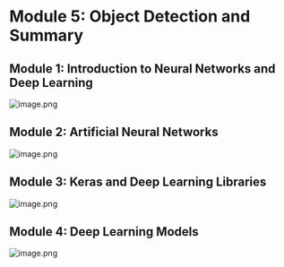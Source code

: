 

# Module 5: Object Detection and Summary
## Module 1: Introduction to Neural Networks and Deep Learning
![image.png](https://prod-files-secure.s3.us-west-2.amazonaws.com/03e82b26-cccb-4906-bb56-adabcbdc0655/a8d40bcb-c482-4026-8872-311e16b2dc63/image.png?X-Amz-Algorithm=AWS4-HMAC-SHA256&X-Amz-Content-Sha256=UNSIGNED-PAYLOAD&X-Amz-Credential=ASIAZI2LB466V4STVGWG%2F20250130%2Fus-west-2%2Fs3%2Faws4_request&X-Amz-Date=20250130T071321Z&X-Amz-Expires=3600&X-Amz-Security-Token=IQoJb3JpZ2luX2VjEJb%2F%2F%2F%2F%2F%2F%2F%2F%2F%2FwEaCXVzLXdlc3QtMiJIMEYCIQDMYOxZt2zR0KlycIs1D4JIWgpTLxf1c5CeeYyipq9uoQIhAOOxwPqMk3mPCjQjF9FKppUNNmL41VTiUL5bCkFtTzLeKogECJ%2F%2F%2F%2F%2F%2F%2F%2F%2F%2F%2FwEQABoMNjM3NDIzMTgzODA1IgzJB%2BIcVnZxCqeTvmoq3ANPX4ulpaBosEzs7CWpz%2BP5BPgvDrLpIMd9DbTm0%2BRu0BQwLpEdwLW6ZUt5ymYa6cafz0YFMCPFmzTrXUzGDV7yQyVrhL5kb%2Bv3ElSGf17dxeyA7a%2BAd%2FbsmKBYfIcfC5QmTnaOCPEJ4LNyM29n5PfL7ADUaf05cMeJjj184ysTFIAGtuQB60%2B0i9cZYE8pPTajV5UhMBKXBujXkK40h%2BhAYqr4Zme9QqFC2ejhHVVCLVyXtu0%2F5l9Xz5Er1WE2%2FJ5jVvgpcnr8IxTQTh45Tfqq751ncrS7x4%2BnWIEGaq1iefGHEMYcFRQv1IEas0hZa%2Fr1a6NtR8oCVGkjD6m6t%2FXPuy0yzlq5iVlTxkFyNWVxcvSGN4a23wNbnfdw1D1St0cwIiwnHVy0i2PMd%2BY2Myo%2B6CWpSmaXAbAbri8%2Fz4kfpJP7nTCKmXzk6GlgasjcVgMAmhoMxGODi1Cf68ThQOkUQETOCWzlBa79DOIKv5U7DIMkpLXhfYbnpZOM7xmzyW3r%2BF%2Fs6KeOBR3BmAFCdGTIJelABP2wXbf0wQZRdR9L5n8NVM6mwt7vv3EqUsQCEEtxe8KlhAvdi4O2gPak1FVJIz2q6F0HFjUrq9FZxB2BbX%2BT%2BeKF8Pm8NdcMjjDZouy8BjqkAWWWX0crCitBbsTBrg2N1w2dpAnI2I5uue0rjWx0JUAvZygG%2FsShdbteMIg5Ii%2F1UG9Zy6xonKGBVHhfXpdbEeI%2Bojc2%2FWDGe7gtvoIfc43e37TQXYNTGvUZKojySvCFFMbfdp0MgXqBnGOtowgQnnFnEXeShExl3Nr1B%2BvMQINucYw4IfNQpRtKX9ivuwSzBm1iynuN38wX64Z23jQKZSeXw4eK&X-Amz-Signature=49664499435fc0f4f8c9ef26050679a555a45700fb7e7de712ad9f113efe6074&X-Amz-SignedHeaders=host&x-id=GetObject)
## Module 2: Artificial Neural Networks
![image.png](https://prod-files-secure.s3.us-west-2.amazonaws.com/03e82b26-cccb-4906-bb56-adabcbdc0655/5157ca89-62da-41d9-a98f-6432b71047a9/image.png?X-Amz-Algorithm=AWS4-HMAC-SHA256&X-Amz-Content-Sha256=UNSIGNED-PAYLOAD&X-Amz-Credential=ASIAZI2LB466V4STVGWG%2F20250130%2Fus-west-2%2Fs3%2Faws4_request&X-Amz-Date=20250130T071321Z&X-Amz-Expires=3600&X-Amz-Security-Token=IQoJb3JpZ2luX2VjEJb%2F%2F%2F%2F%2F%2F%2F%2F%2F%2FwEaCXVzLXdlc3QtMiJIMEYCIQDMYOxZt2zR0KlycIs1D4JIWgpTLxf1c5CeeYyipq9uoQIhAOOxwPqMk3mPCjQjF9FKppUNNmL41VTiUL5bCkFtTzLeKogECJ%2F%2F%2F%2F%2F%2F%2F%2F%2F%2F%2FwEQABoMNjM3NDIzMTgzODA1IgzJB%2BIcVnZxCqeTvmoq3ANPX4ulpaBosEzs7CWpz%2BP5BPgvDrLpIMd9DbTm0%2BRu0BQwLpEdwLW6ZUt5ymYa6cafz0YFMCPFmzTrXUzGDV7yQyVrhL5kb%2Bv3ElSGf17dxeyA7a%2BAd%2FbsmKBYfIcfC5QmTnaOCPEJ4LNyM29n5PfL7ADUaf05cMeJjj184ysTFIAGtuQB60%2B0i9cZYE8pPTajV5UhMBKXBujXkK40h%2BhAYqr4Zme9QqFC2ejhHVVCLVyXtu0%2F5l9Xz5Er1WE2%2FJ5jVvgpcnr8IxTQTh45Tfqq751ncrS7x4%2BnWIEGaq1iefGHEMYcFRQv1IEas0hZa%2Fr1a6NtR8oCVGkjD6m6t%2FXPuy0yzlq5iVlTxkFyNWVxcvSGN4a23wNbnfdw1D1St0cwIiwnHVy0i2PMd%2BY2Myo%2B6CWpSmaXAbAbri8%2Fz4kfpJP7nTCKmXzk6GlgasjcVgMAmhoMxGODi1Cf68ThQOkUQETOCWzlBa79DOIKv5U7DIMkpLXhfYbnpZOM7xmzyW3r%2BF%2Fs6KeOBR3BmAFCdGTIJelABP2wXbf0wQZRdR9L5n8NVM6mwt7vv3EqUsQCEEtxe8KlhAvdi4O2gPak1FVJIz2q6F0HFjUrq9FZxB2BbX%2BT%2BeKF8Pm8NdcMjjDZouy8BjqkAWWWX0crCitBbsTBrg2N1w2dpAnI2I5uue0rjWx0JUAvZygG%2FsShdbteMIg5Ii%2F1UG9Zy6xonKGBVHhfXpdbEeI%2Bojc2%2FWDGe7gtvoIfc43e37TQXYNTGvUZKojySvCFFMbfdp0MgXqBnGOtowgQnnFnEXeShExl3Nr1B%2BvMQINucYw4IfNQpRtKX9ivuwSzBm1iynuN38wX64Z23jQKZSeXw4eK&X-Amz-Signature=1faf34f074287e9dc0a78e0964623f47486910a0c0f9e19e9b145070a1281b35&X-Amz-SignedHeaders=host&x-id=GetObject)
## Module 3: Keras and Deep Learning Libraries
![image.png](https://prod-files-secure.s3.us-west-2.amazonaws.com/03e82b26-cccb-4906-bb56-adabcbdc0655/5089ce50-05f1-470d-ad42-42503bf1df5f/image.png?X-Amz-Algorithm=AWS4-HMAC-SHA256&X-Amz-Content-Sha256=UNSIGNED-PAYLOAD&X-Amz-Credential=ASIAZI2LB466V4STVGWG%2F20250130%2Fus-west-2%2Fs3%2Faws4_request&X-Amz-Date=20250130T071321Z&X-Amz-Expires=3600&X-Amz-Security-Token=IQoJb3JpZ2luX2VjEJb%2F%2F%2F%2F%2F%2F%2F%2F%2F%2FwEaCXVzLXdlc3QtMiJIMEYCIQDMYOxZt2zR0KlycIs1D4JIWgpTLxf1c5CeeYyipq9uoQIhAOOxwPqMk3mPCjQjF9FKppUNNmL41VTiUL5bCkFtTzLeKogECJ%2F%2F%2F%2F%2F%2F%2F%2F%2F%2F%2FwEQABoMNjM3NDIzMTgzODA1IgzJB%2BIcVnZxCqeTvmoq3ANPX4ulpaBosEzs7CWpz%2BP5BPgvDrLpIMd9DbTm0%2BRu0BQwLpEdwLW6ZUt5ymYa6cafz0YFMCPFmzTrXUzGDV7yQyVrhL5kb%2Bv3ElSGf17dxeyA7a%2BAd%2FbsmKBYfIcfC5QmTnaOCPEJ4LNyM29n5PfL7ADUaf05cMeJjj184ysTFIAGtuQB60%2B0i9cZYE8pPTajV5UhMBKXBujXkK40h%2BhAYqr4Zme9QqFC2ejhHVVCLVyXtu0%2F5l9Xz5Er1WE2%2FJ5jVvgpcnr8IxTQTh45Tfqq751ncrS7x4%2BnWIEGaq1iefGHEMYcFRQv1IEas0hZa%2Fr1a6NtR8oCVGkjD6m6t%2FXPuy0yzlq5iVlTxkFyNWVxcvSGN4a23wNbnfdw1D1St0cwIiwnHVy0i2PMd%2BY2Myo%2B6CWpSmaXAbAbri8%2Fz4kfpJP7nTCKmXzk6GlgasjcVgMAmhoMxGODi1Cf68ThQOkUQETOCWzlBa79DOIKv5U7DIMkpLXhfYbnpZOM7xmzyW3r%2BF%2Fs6KeOBR3BmAFCdGTIJelABP2wXbf0wQZRdR9L5n8NVM6mwt7vv3EqUsQCEEtxe8KlhAvdi4O2gPak1FVJIz2q6F0HFjUrq9FZxB2BbX%2BT%2BeKF8Pm8NdcMjjDZouy8BjqkAWWWX0crCitBbsTBrg2N1w2dpAnI2I5uue0rjWx0JUAvZygG%2FsShdbteMIg5Ii%2F1UG9Zy6xonKGBVHhfXpdbEeI%2Bojc2%2FWDGe7gtvoIfc43e37TQXYNTGvUZKojySvCFFMbfdp0MgXqBnGOtowgQnnFnEXeShExl3Nr1B%2BvMQINucYw4IfNQpRtKX9ivuwSzBm1iynuN38wX64Z23jQKZSeXw4eK&X-Amz-Signature=523a41ce9bea8eae6aefb9705aacb0c40f8108ba0ef3d30914c94417263c2d96&X-Amz-SignedHeaders=host&x-id=GetObject)
## Module 4: Deep Learning Models
![image.png](https://prod-files-secure.s3.us-west-2.amazonaws.com/03e82b26-cccb-4906-bb56-adabcbdc0655/4e22fcb0-cfbc-4d28-b961-b9b8fde071f0/image.png?X-Amz-Algorithm=AWS4-HMAC-SHA256&X-Amz-Content-Sha256=UNSIGNED-PAYLOAD&X-Amz-Credential=ASIAZI2LB466V4STVGWG%2F20250130%2Fus-west-2%2Fs3%2Faws4_request&X-Amz-Date=20250130T071321Z&X-Amz-Expires=3600&X-Amz-Security-Token=IQoJb3JpZ2luX2VjEJb%2F%2F%2F%2F%2F%2F%2F%2F%2F%2FwEaCXVzLXdlc3QtMiJIMEYCIQDMYOxZt2zR0KlycIs1D4JIWgpTLxf1c5CeeYyipq9uoQIhAOOxwPqMk3mPCjQjF9FKppUNNmL41VTiUL5bCkFtTzLeKogECJ%2F%2F%2F%2F%2F%2F%2F%2F%2F%2F%2FwEQABoMNjM3NDIzMTgzODA1IgzJB%2BIcVnZxCqeTvmoq3ANPX4ulpaBosEzs7CWpz%2BP5BPgvDrLpIMd9DbTm0%2BRu0BQwLpEdwLW6ZUt5ymYa6cafz0YFMCPFmzTrXUzGDV7yQyVrhL5kb%2Bv3ElSGf17dxeyA7a%2BAd%2FbsmKBYfIcfC5QmTnaOCPEJ4LNyM29n5PfL7ADUaf05cMeJjj184ysTFIAGtuQB60%2B0i9cZYE8pPTajV5UhMBKXBujXkK40h%2BhAYqr4Zme9QqFC2ejhHVVCLVyXtu0%2F5l9Xz5Er1WE2%2FJ5jVvgpcnr8IxTQTh45Tfqq751ncrS7x4%2BnWIEGaq1iefGHEMYcFRQv1IEas0hZa%2Fr1a6NtR8oCVGkjD6m6t%2FXPuy0yzlq5iVlTxkFyNWVxcvSGN4a23wNbnfdw1D1St0cwIiwnHVy0i2PMd%2BY2Myo%2B6CWpSmaXAbAbri8%2Fz4kfpJP7nTCKmXzk6GlgasjcVgMAmhoMxGODi1Cf68ThQOkUQETOCWzlBa79DOIKv5U7DIMkpLXhfYbnpZOM7xmzyW3r%2BF%2Fs6KeOBR3BmAFCdGTIJelABP2wXbf0wQZRdR9L5n8NVM6mwt7vv3EqUsQCEEtxe8KlhAvdi4O2gPak1FVJIz2q6F0HFjUrq9FZxB2BbX%2BT%2BeKF8Pm8NdcMjjDZouy8BjqkAWWWX0crCitBbsTBrg2N1w2dpAnI2I5uue0rjWx0JUAvZygG%2FsShdbteMIg5Ii%2F1UG9Zy6xonKGBVHhfXpdbEeI%2Bojc2%2FWDGe7gtvoIfc43e37TQXYNTGvUZKojySvCFFMbfdp0MgXqBnGOtowgQnnFnEXeShExl3Nr1B%2BvMQINucYw4IfNQpRtKX9ivuwSzBm1iynuN38wX64Z23jQKZSeXw4eK&X-Amz-Signature=f53bd1d15e285309205baf0eff3855db3fafd22866e43792f9f1f23e4bf621d5&X-Amz-SignedHeaders=host&x-id=GetObject)